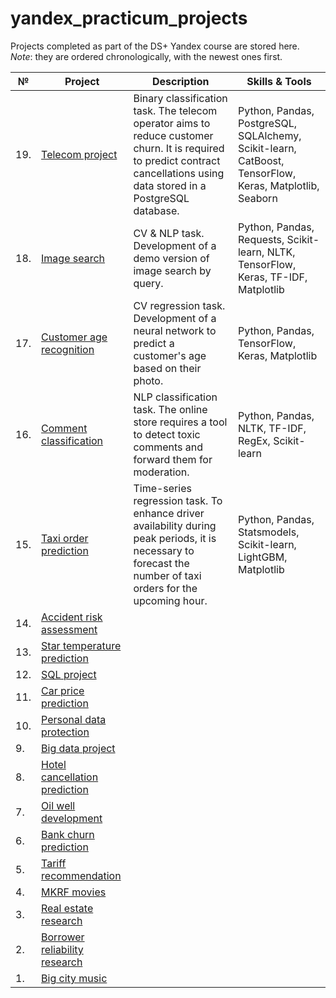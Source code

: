 # yandex_practicum_projects
Projects completed as part of the DS+ Yandex course are stored here.\
*Note*: they are ordered chronologically, with the newest ones first.


| №  | Project | Description | Skills & Tools |
| -- | ------- | ----------- | -------------- |
| 19. | [Telecom project](/19_final_telecom/) | Binary classification task. The telecom operator aims to reduce customer churn. It is required to predict contract cancellations using data stored in a PostgreSQL database.| Python, Pandas, PostgreSQL, SQLAlchemy, Scikit-learn, CatBoost, TensorFlow, Keras, Matplotlib, Seaborn |
| 18. | [Image search](/18_image_search/) | CV & NLP task. Development of a demo version of image search by query. | Python, Pandas, Requests, Scikit-learn, NLTK, TensorFlow, Keras, TF-IDF, Matplotlib |
| 17. | [Customer age recognition](/17_age_recognition/) | CV regression task. Development of a neural network to predict a customer's age based on their photo. | Python, Pandas, TensorFlow, Keras, Matplotlib |
| 16. | [Comment classification](/16_toxic_comments/) | NLP classification task. The online store requires a tool to detect toxic comments and forward them for moderation. | Python, Pandas, NLTK, TF-IDF, RegEx, Scikit-learn |
| 15. | [Taxi order prediction](/15_taxi_order_prediction/) | Time-series regression task. To enhance driver availability during peak periods, it is necessary to forecast the number of taxi orders for the upcoming hour. | Python, Pandas, Statsmodels, Scikit-learn, LightGBM, Matplotlib |
| 14. | [Accident risk assessment](/14_accident_risk_assessment/) | | |
| 13. | [Star temperature prediction](/13_star_temperature_prediction/) | | |
| 12. | [SQL project](/12_sql_project/) | | |
| 11. | [Car price prediction](/11_car_price_prediction/) | | |
| 10. | [Personal data protection](/10_personal_data_protection/) | | |
| 9. | [Big data project](/09_big_data_project/) | | |
| 8. | [Hotel cancellation prediction](/08_hotel_cancellation_prediction/) | | |
| 7. | [Oil well development](/07_oil_well_development/) | | |
| 6. | [Bank churn prediction](/06_bank_churn_prediction/) | | |
| 5. | [Tariff recommendation](/05_tariff_recommendation/) | | |
| 4. | [MKRF movies](/04_mkrf_movies/) | | |
| 3. | [Real estate research](/03_real_estate_research/) | | |
| 2. | [Borrower reliability research](/02_borrower_reliability_research/) | | |
| 1. | [Big city music](/01_big_city_music/) | | |
